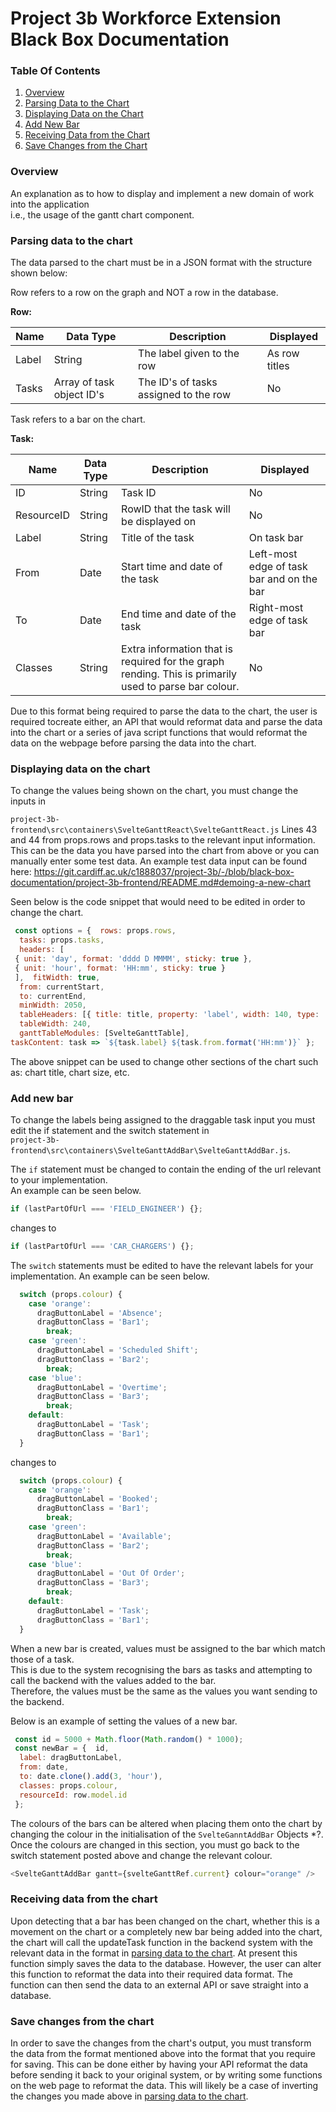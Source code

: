 

# Project 3b Workforce Extension Black Box Documentation

### Table Of Contents
1. [Overview](#overview)
2. [Parsing Data to the Chart]( #parsing-data-to-the-chart)
3. [Displaying Data on the Chart]( #displaying-data-on-the-chart)
4. [Add New Bar]( #add-new-bar)
5. [Receiving Data from the Chart]( #receiving-data-from-the-chart)
6. [Save Changes from the Chart](#save-changes-from-the-chart)


### Overview

An explanation as to how to display and implement a new domain of work into the application    
i.e., the usage of the gantt chart component.

### Parsing data to the chart


The data parsed to the chart must be in a JSON format with the structure shown below:

Row refers to a row on the graph and NOT a row in the database.

**Row:**

| Name | Data Type | Description | Displayed |    
| - | - | - | - |    
| Label | String | The label given to the row | As row titles |    
| Tasks | Array of task object ID's | The ID's of tasks assigned to the row | No

Task refers to a bar on the chart.

**Task:**

| Name | Data Type | Description | Displayed |    
| - | - | - | - |    
| ID | String | Task ID | No |    
| ResourceID | String | RowID that the task will be displayed on | No |    
| Label | String | Title of the task | On task bar |    
| From | Date | Start time and date of the task | Left-most edge of task bar and on the bar |    
| To | Date | End time and date of the task | Right-most edge of task bar |    
| Classes | String | Extra information that is required for the graph rending. This is primarily used to parse bar colour.| No |

Due to this format being required to parse the data to the chart, the user is required tocreate either, an API that would reformat data and parse the data into the chart or a series of java script functions that would reformat the data on the webpage before parsing the data into the chart.

### Displaying data on the chart

To change the values being shown on the chart, you must change the inputs in     

``project-3b-frontend\src\containers\SvelteGanttReact\SvelteGanttReact.js`` Lines 43 and 44 from props.rows and props.tasks to the relevant input information. This can be the data you have parsed into the chart from above or you can manually enter some test data. An example test data input can be found here: https://git.cardiff.ac.uk/c1888037/project-3b/-/blob/black-box-documentation/project-3b-frontend/README.md#demoing-a-new-chart

Seen below is the code snippet that would need to be edited in order to change the chart.

```javascript
 const options = {  rows: props.rows,    
  tasks: props.tasks,    
  headers: [    
 { unit: 'day', format: 'dddd D MMMM', sticky: true },    
 { unit: 'hour', format: 'HH:mm', sticky: true }    
 ],  fitWidth: true,    
  from: currentStart,    
  to: currentEnd,    
  minWidth: 2050,    
  tableHeaders: [{ title: title, property: 'label', width: 140, type: 'tree' }],    
  tableWidth: 240,    
  ganttTableModules: [SvelteGanttTable],    
taskContent: task => `${task.label} ${task.from.format('HH:mm')}` }; 
```   

The above snippet can be used to change other sections of the chart such as: chart title, chart size, etc.

### Add new bar

To change the labels being assigned to the draggable task input you must edit the if statement and the switch statement in    
``project-3b-frontend\src\containers\SvelteGanttAddBar\SvelteGanttAddBar.js``.

The ``if`` statement must be changed to contain the ending of the url relevant to your implementation.    
An example can be seen below.


```javascript
if (lastPartOfUrl === 'FIELD_ENGINEER') {}; 
``` 
changes to  
```javascript
if (lastPartOfUrl === 'CAR_CHARGERS') {}; 
```  

The ``switch`` statements must be edited to have the relevant labels for your implementation. An example can be seen below.

```javascript
  switch (props.colour) {    
    case 'orange':  
      dragButtonLabel = 'Absence'; 
      dragButtonClass = 'Bar1'; 
        break; 
    case 'green':  
      dragButtonLabel = 'Scheduled Shift'; 
      dragButtonClass = 'Bar2'; 
        break; 
    case 'blue': 
      dragButtonLabel = 'Overtime'; 
      dragButtonClass = 'Bar3'; 
        break; 
    default: 
      dragButtonLabel = 'Task'; 
      dragButtonClass = 'Bar1';
  } 
``` 
changes to  
```javascript
  switch (props.colour) {    
    case 'orange':  
      dragButtonLabel = 'Booked'; 
      dragButtonClass = 'Bar1'; 
        break; 
    case 'green':  
      dragButtonLabel = 'Available'; 
      dragButtonClass = 'Bar2';
        break; 
    case 'blue':  
      dragButtonLabel = 'Out Of Order'; 
      dragButtonClass = 'Bar3'; 
        break; 
    default: 
      dragButtonLabel = 'Task'; 
      dragButtonClass = 'Bar1';
  } 
```   
  
When a new bar is created, values must be assigned to the bar which match those of a task.    
This is due to the system recognising the bars as tasks and attempting to call the backend with the values added to the bar.    
Therefore, the values must be the same as the values you want sending to the backend.  
  
Below is an example of setting the values of a new bar.  
  
```javascript
 const id = 5000 + Math.floor(Math.random() * 1000);    
 const newBar = {  id,    
  label: dragButtonLabel,    
  from: date,    
  to: date.clone().add(3, 'hour'),    
  classes: props.colour,    
  resourceId: row.model.id    
 }; 
```    
    
 The colours of the bars can be altered when placing them onto the chart by changing the colour in the initialisation of the ``SvelteGanntAddBar`` Objects *?.    
 Once the colours are changed in this section, you must go back to the switch statement posted above and change the relevant colour.    
 ```javascript
 <SvelteGanttAddBar gantt={svelteGanttRef.current} colour="orange" />    
```

### Receiving data from the chart

Upon detecting that a bar has been changed on the chart, whether this is a movement on the chart or a completely new bar being added into the chart, the chart will call the updateTask function in the backend system with the relevant data in the format in [parsing data to the chart]( #parsing-data-to-the-chart).  At present this function simply saves the data to the database. However, the user can alter this function to reformat the data into their required data format. The function can then send the data to an external API or save straight into a database.

### Save changes from the chart

In order to save the changes from the chart's output, you must transform the data from the format mentioned above into the format that you require for saving. This can be done either by having your API reformat the data before sending it back to your original system, or by writing some functions on the web page to reformat the data. This will likely be a case of inverting the changes you made above in [parsing data to the chart]( #parsing-data-to-the-chart).  
  

